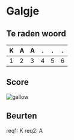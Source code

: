 # Galgje

## Te raden woord

|K|A|A|.|.|.|
|-|-|-|-|-|-|
|1|2|3|4|5|6|

## Score
![gallow](./images/1.png)

## Beurten
req1: K
req2: A